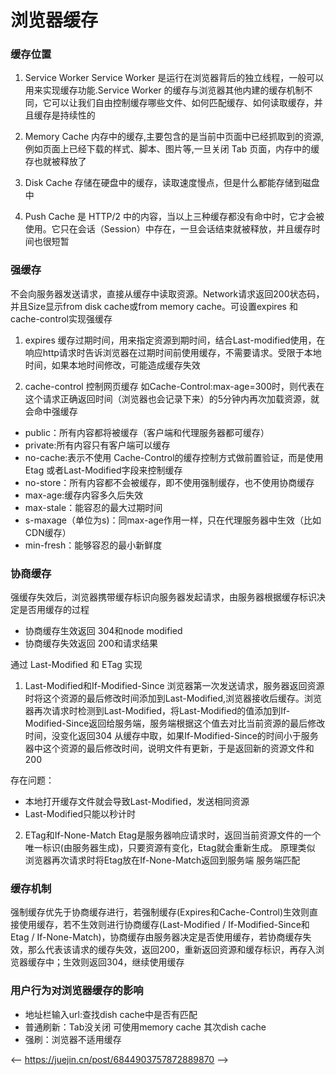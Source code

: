 # 浏览器缓存

### 缓存位置
1. Service Worker
    Service Worker 是运行在浏览器背后的独立线程，一般可以用来实现缓存功能.Service Worker 的缓存与浏览器其他内建的缓存机制不同，它可以让我们自由控制缓存哪些文件、如何匹配缓存、如何读取缓存，并且缓存是持续性的

2. Memory Cache
    内存中的缓存,主要包含的是当前中页面中已经抓取到的资源,例如页面上已经下载的样式、脚本、图片等,一旦关闭 Tab 页面，内存中的缓存也就被释放了

3. Disk Cache
    存储在硬盘中的缓存，读取速度慢点，但是什么都能存储到磁盘中

4. Push Cache
    是 HTTP/2 中的内容，当以上三种缓存都没有命中时，它才会被使用。它只在会话（Session）中存在，一旦会话结束就被释放，并且缓存时间也很短暂 

### 强缓存
不会向服务器发送请求，直接从缓存中读取资源。Network请求返回200状态码，并且Size显示from disk cache或from memory cache。可设置expires 和 cache-control实现强缓存
1. expires
缓存过期时间，用来指定资源到期时间，结合Last-modified使用，在响应http请求时告诉浏览器在过期时间前使用缓存，不需要请求。受限于本地时间，如果本地时间修改，可能造成缓存失效

2. cache-control
控制网页缓存 如Cache-Control:max-age=300时，则代表在这个请求正确返回时间（浏览器也会记录下来）的5分钟内再次加载资源，就会命中强缓存
+ public：所有内容都将被缓存（客户端和代理服务器都可缓存）
+ private:所有内容只有客户端可以缓存
+ no-cache:表示不使用 Cache-Control的缓存控制方式做前置验证，而是使用 Etag 或者Last-Modified字段来控制缓存
+ no-store：所有内容都不会被缓存，即不使用强制缓存，也不使用协商缓存
+ max-age:缓存内容多久后失效
+ max-stale：能容忍的最大过期时间
+ s-maxage（单位为s)：同max-age作用一样，只在代理服务器中生效（比如CDN缓存）
+ min-fresh：能够容忍的最小新鲜度

### 协商缓存
强缓存失效后，浏览器携带缓存标识向服务器发起请求，由服务器根据缓存标识决定是否用缓存的过程

+ 协商缓存生效返回 304和node modified
+ 协商缓存失效返回 200和请求结果

通过 Last-Modified 和 ETag  实现

1. Last-Modified和If-Modified-Since
浏览器第一次发送请求，服务器返回资源时将这个资源的最后修改时间添加到Last-Modified,浏览器接收后缓存。浏览器再次请求时检测到Last-Modified，将Last-Modified的值添加到If-Modified-Since返回给服务端，服务端根据这个值去对比当前资源的最后修改时间，没变化返回304 从缓存中取，如果If-Modified-Since的时间小于服务器中这个资源的最后修改时间，说明文件有更新，于是返回新的资源文件和200

存在问题：
+ 本地打开缓存文件就会导致Last-Modified，发送相同资源
+ Last-Modified只能以秒计时

2. ETag和If-None-Match
Etag是服务器响应请求时，返回当前资源文件的一个唯一标识(由服务器生成)，只要资源有变化，Etag就会重新生成。
原理类似   浏览器再次请求时将Etag放在If-None-Match返回到服务端 服务端匹配

### 缓存机制
强制缓存优先于协商缓存进行，若强制缓存(Expires和Cache-Control)生效则直接使用缓存，若不生效则进行协商缓存(Last-Modified / If-Modified-Since和Etag / If-None-Match)，协商缓存由服务器决定是否使用缓存，若协商缓存失效，那么代表该请求的缓存失效，返回200，重新返回资源和缓存标识，再存入浏览器缓存中；生效则返回304，继续使用缓存

### 用户行为对浏览器缓存的影响
+ 地址栏输入url:查找dish cache中是否有匹配
+ 普通刷新：Tab没关闭 可使用memory cache 其次dish cache
+ 强刷：浏览器不适用缓存

<-- https://juejin.cn/post/6844903757872889870 -->


